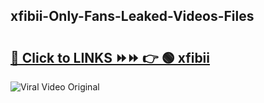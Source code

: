 
 ## xfibii-Only-Fans-Leaked-Videos-Files

# <h2><a href="https://mediaupload.pro?xfibii">🔗 Click to LINKS ⏩⏩ 👉 🟢 xfibii </a></h2>

<a href="https://mediaupload.pro?xfibii" rel="nofollow" data-target="animated-image.originalLink"><img src="https://i.ibb.co.com/xMMVF88/686577567.gif" alt="Viral Video Original" style="max-width: 100%; display: inline-block;" data-target="animated-image.originalImage"></a>